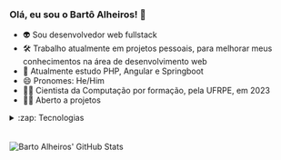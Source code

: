 ### Olá, eu sou o Bartô Alheiros! 👋
- 👽 Sou desenvolvedor web fullstack
- 🛠 Trabalho atualmente em projetos pessoais, para melhorar meus conhecimentos na área de desenvolvimento web
- 🌱 Atualmente estudo PHP, Angular e Springboot
- 😄 Pronomes: He/Him
- 👨‍🎓 Cientista da Computação por formação, pela UFRPE, em 2023
- 🕵️‍♀️ Aberto a projetos

<details>
<summary>:zap: Tecnologias</summary>
<div style="display: inline_block">
  <img align="center" alt="Barto-Angular" height="30" width="30" src="https://cdn.jsdelivr.net/gh/devicons/devicon/icons/angularjs/angularjs-original.svg" />
  <img align="center" alt="Barto-PHP" height="45" width="40" src="https://cdn.jsdelivr.net/gh/devicons/devicon/icons/php/php-original.svg" />        
  <img align="center" alt="Barto-Java" height="45" width="40" src="https://cdn.jsdelivr.net/gh/devicons/devicon/icons/java/java-original-wordmark.svg" />       
  <img  align="center" alt="Barto-Spring" height="45" width="40" src="https://cdn.jsdelivr.net/gh/devicons/devicon/icons/spring/spring-original-wordmark.svg" />        
</div>
</details>

<br />

<div style="display: inline_block"><br>
  <img align="left" alt="Barto Alheiros' GitHub Stats" src="https://readme-stats-bartoalheiros.vercel.app/api?username=bartoalheiros&show_icons=true&hide_border=false&title_color=ff652f&icon_color=FFE400&bg_color=09131B&text_color=ffffff&border_color=0c1a25" />
<div>
